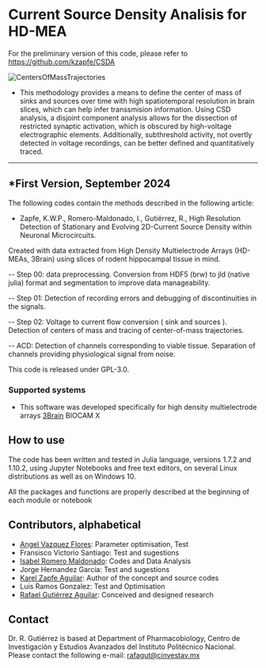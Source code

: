 # Current Source Density Analisis for HD-MEA

For the preliminary version of this code, please refer to https://github.com/kzapfe/CSDA


![CentersOfMassTrajectories](https://github.com/LBitn/Hippocampus-HDMEA-CSDA/blob/main/CentersOfMassTrajectories.gif)

- This methodology provides a means to define the center of mass of sinks and sources over time with high spatiotemporal resolution in brain slices, which can help infer transsmision information.
Using CSD analysis, a disjoint component analysis allows for the dissection of restricted synaptic activation, which is obscured by high-voltage electrographic elements. Additionally, subthreshold activity, not overtly detected in voltage recordings, can be better defined and quantitatively traced.

---
*First Version, September 2024
---

The following codes contain the methods described in the following article:

- Zapfe, K.W.P., Romero-Maldonado, I., Gutiérrez, R., High Resolution Detection of Stationary and Evolving 2D-Current Source Density within Neuronal Microcircuits.

Created with data extracted from High Density Multielectrode Arrays (HD-MEAs, 3Brain) using slices of rodent hippocampal tissue in mind.

-- Step 00: data preprocessing. Conversion from HDF5 (brw) to jld (native julia) format and segmentation to improve data manageability.

-- Step 01: Detection of recording errors and debugging of discontinuities in the signals.

-- Step 02: Voltage to current flow conversion ( sink and sources ). Detection of centers of mass and tracing of center-of-mass trajectories.

-- ACD: Detection of channels corresponding to viable tissue. Separation of channels providing physiological signal from noise.


This code is released under GPL-3.0.

### Supported systems <a name="systems"></a>

- This software was developed specifically for high density multielectrode arrays [3Brain](http://3brain.com/) BIOCAM X

## How to use <a name="quickstart"></a>

The code has been written and tested in Julia language, versions 1.7.2 and 1.10.2, using Jupyter Notebooks and free text editors, on several Linux distributions as well as on Windows 10.

All the packages and functions are properly described at the beginning of each module or notebook

## Contributors, alphabetical <a name="people"></a>

- [Angel Vazquez Flores](https://github.com/Angeldk16): Parameter optimisation, Test
- Fransisco Victorio Santiago: Test and sugestions
- [Isabel Romero Maldonado](https://github.com/LBitn): Codes and Data Analysis
- Jorge Hernandez Garcia: Test and sugestions
- [Karel Zapfe Aguilar](https://github.com/kzapfe): Author of the concept and source codes
- Luis Ramos Gonzalez: Test and Optimisation
- [Rafael Gutiérrez Aguilar](rafagut@cinvestav.mx): Conceived and designed research
## Contact <a name="contact"></a>

Dr. R. Gutiérrez is based at Department of Pharmacobiology, Centro de Investigación y Estudios Avanzados del Instituto Politécnico Nacional. Please contact the following e-mail:
rafagut@cinvestav.mx
